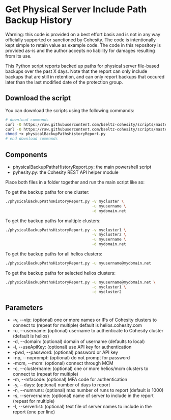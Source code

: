 # Get Physical Server Include Path Backup History

Warning: this code is provided on a best effort basis and is not in any way officially supported or sanctioned by Cohesity. The code is intentionally kept simple to retain value as example code. The code in this repository is provided as-is and the author accepts no liability for damages resulting from its use.

This Python script reports backed up paths for physical server file-based backups over the past X days. Note that the report can only include backups that are still in retention, and can only report backups that occured later than the last modified date of the protection group.

## Download the script

You can download the scripts using the following commands:

```bash
# download commands
curl -O https://raw.githubusercontent.com/bseltz-cohesity/scripts/master/reports/python/physicalBackupPathsHistoryReport/physicalBackupPathsHistoryReport.py
curl -O https://raw.githubusercontent.com/bseltz-cohesity/scripts/master/python/pyhesity.py
chmod +x physicalBackupPathsHistoryReport.py
# end download commands
```

## Components

* physicalBackupPathsHistoryReport.py: the main powershell script
* pyhesity.py: the Cohesity REST API helper module

Place both files in a folder together and run the main script like so:

To get the backup paths for one cluster:

```bash
./physicalBackupPathsHistoryReport.py -v mycluster \
                                      -u myusername \
                                      -d mydomain.net
```

To get the backup paths for multiple clusters:

```bash
./physicalBackupPathsHistoryReport.py -v mycluster1 \
                                      -v mycluster2 \
                                      -u myusername \
                                      -d mydomain.net
```

To get the backup paths for all helios clusters:

```bash
./physicalBackupPathsHistoryReport.py -u myusername@mydomain.net
```

To get the backup paths for selected helios clusters:

```bash
./physicalBackupPathsHistoryReport.py -u myusername@mydomain.net \
                                      -c mycluster1 \
                                      -c mycluster2
```

## Parameters

* -v, --vip: (optional) one or more names or IPs of Cohesity clusters to connect to (repeat for multiple) default is helios.cohesity.com
* -u, --username: (optional) username to authenticate to Cohesity cluster (default is helios)
* -d, --domain: (optional) domain of username (defaults to local)
* -i, --useApiKey: (optional) use API key for authentication
* -pwd, --password: (optional) password or API key
* -np, --noprompt: (optional) do not prompt for password
* -mcm, --mcm: (optional) connect through MCM
* -c, --clustername: (optional) one or more helios/mcm clusters to connect to (repeat for multiple)
* -m, --mfacode: (optional) MFA code for authentication
* -y, --days: (optional) number of days to report
* -n, --numruns: (optional) max number of runs to report (default is 1000)
* -s, --servername: (optional) name of server to include in the report (repeat for multiple)
* -l, --serverlist: (optional) text file of server names to include in the report (one per line)
